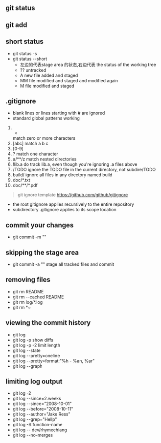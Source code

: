 ## git status
## git add
## short status
- git status -s 
- git status --short
  - 左边的代表stage area 的状态,右边代表 the status of the working tree 
  - ?? untracked
  - A  new file added and staged
  - MM file modified and staged and modified again
  - M  file modified and staged
## .gitignore
- blank lines or lines starting with # are ignored
- standard global patterns working
1. *
   match zero or more characters
2. [abc]
   match a b c
3. [0-9]
4. ?
   match one character
5. a/**/z 
   match nested directories
6. !lib.a
   do track lib.a, even though you're ignoring .a files above
7. /TODO
   ignore the TODO file in the current directory, not subdire/TODO
8. build/
   ignore all files in any directory named build
9. doc/*.txt
10. doc/**/*.pdf

> git ignore template https://github.com/github/gitignore

- the root gitignore applies recursively to the entire repository
- subdirectory .gitignore applies to its scope location
## commit your changes
- git commit -m ""
## skipping the stage area
- git commit -a ""
  stage all tracked files and commit
## removing files
- git rm README
- git rm --cached README
- git rm log/\*.log
- git rm \*~
## viewing the commit history
- git log
- git log -p show diffs
- git log -p -2 limit length
- git log --state
- git log --pretty=oneline
- git log --pretty=format:"%h - %an, %ar"
- git log --graph
## limiting log output
- git log -2
- git log --since=2.weeks
- git log --since="2008-10-01"
- git log --before="2008-10-11"
- git log --author="Jake Ress"
- git log --grep="Hellp"
- git log -S function-name
- git log -- dev/rhymechiang
- git log --no-merges
